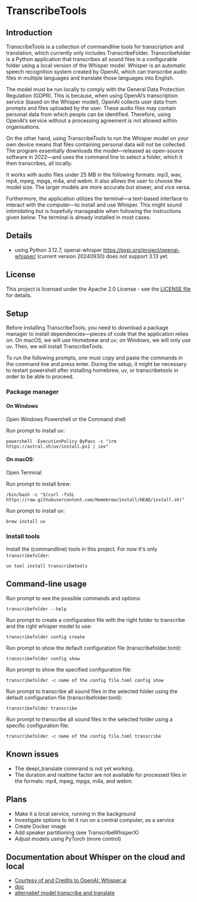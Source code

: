 # TranscribeTools

## Introduction
TranscribeTools is a collection of commandline tools for transcription and translation, which currently only includes TranscribeFolder. Transcribefolder is a Python application that transcribes all sound files in a configurable folder using a local version of the Whisper model. Whisper is an automatic speech recognition system created by OpenAI, which can transcribe audio files in multiple languages and translate those languages into English.

The model must be run locally to comply with the General Data Protection Regulation (GDPR). This is because, when using OpenAI’s transcription service (based on the Whisper model), OpenAI collects user data from prompts and files uploaded by the user. These audio files may contain personal data from which people can be identified. Therefore, using OpenAI’s service without a processing agreement is not allowed within organisations.

On the other hand, using TranscribeTools to run the Whisper model on your own device means that files containing personal data will not be collected. The program essentially downloads the model—released as open-source software in 2022—and uses the command line to select a folder, which it then transcribes, all locally.

It works with audio files under 25 MB in the following formats: mp3, wav, mp4, mpeg, mpga, m4a, and webm. It also allows the user to choose the model size. The larger models are more accurate but slower, and vice versa.

Furthermore, the application utilizes the terminal—a text-based interface to interact with the computer—to install and use Whisper. This might sound intimidating but is hopefully manageable when following the instructions given below. The terminal is already installed in most cases.

## Details
 - using Python 3.12.7, openai-whisper https://pypi.org/project/openai-whisper/ (current version 20240930) 
does not support 3.13 yet.

## License
This project is licensed under the Apache 2.0 License - see the [LICENSE file](LICENSE) for details.

## Setup
Before installing TranscribeTools, you need to download a package manager to install dependencies—pieces of code that the application relies on. On macOS, we will use Homebrew and uv; on Windows, we will only use uv. Then, we will install TranscribeTools.

To run the following prompts, one must copy and paste the commands in the command line and press enter. During the setup, it might be necessary to restart powershell after installing homebrew, uv, or transcribetools in order to be able to proceed. 

### Package manager
#### On Windows
Open Windows Powershell or the Command shell

Run prompt to install uv:

```powershell -ExecutionPolicy ByPass -c "irm https://astral.sh/uv/install.ps1 | iex"```

#### On macOS:
Open Terminal

Run prompt to install brew:

```/bin/bash -c "$(curl -fsSL https://raw.githubusercontent.com/Homebrew/install/HEAD/install.sh)"```

Run prompt to install uv:

```brew install uv```

### Install tools
Install the (commandline) tools in this project. For now it's only `transcribefolder`:

```uv tool install transcribetools```

## Command-line usage
Run prompt to see the possible commands and options:

```transcribefolder --help```

Run prompt to create a configuration file with the right folder to transcribe and the right whisper model to use:

```transcribefolder config create```

Run prompt to show the default configuration file (transcribefolder.toml):

```transcribefolder config show```

Run prompt to show the specified configuration file:
 
```transcribefolder -c name of the config file.toml config show```

Run prompt to transcribe all sound files in the selected folder using the default configuration file (transcribefolder.toml):

```transcribefolder transcribe```

Run prompt to transcribe all sound files in the selected folder using a specific configuration file:

```transcribefolder -c name of the config file.toml transcribe```

## Known issues 
- The deepl_translate command is not yet working. 
- The duration and realtime factor are not available for processed files in the formats: mp4, mpeg, mpga, m4a, and webm.

## Plans
- Make it a local service, running in the background
- Investigate options to let it run on a central computer, as a service
- Create Docker image
- Add speaker partitioning (see TranscribeWhisperX)
- Adjust models using PyTorch (more control)

## Documentation about Whisper on the cloud and local
- [Courtesy of and Credits to OpenAI: Whisper.ai](https://github.com/openai/whisper/blob/main/README.md)
- [doc](https://pypi.org/project/openai-whisper/)
- [alternatief model transcribe and translate](https://huggingface.co/facebook/seamless-m4t-v2-large)
